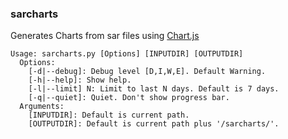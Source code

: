 ### sarcharts
Generates Charts from sar files using [Chart.js](https://www.chartjs.org/)
~~~
Usage: sarcharts.py [Options] [INPUTDIR] [OUTPUTDIR]
  Options:
    [-d|--debug]: Debug level [D,I,W,E]. Default Warning.
    [-h|--help]: Show help.
    [-l|--limit] N: Limit to last N days. Default is 7 days.
    [-q|--quiet]: Quiet. Don't show progress bar.
  Arguments:
    [INPUTDIR]: Default is current path.
    [OUTPUTDIR]: Default is current path plus '/sarcharts/'.
~~~

